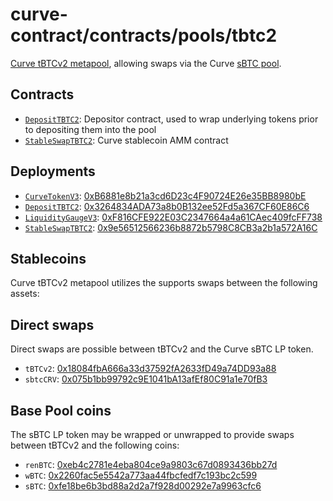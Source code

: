# curve-contract/contracts/pools/tbtc2

[Curve tBTCv2 metapool](https://www.curve.fi/tbtc2), allowing swaps via the Curve [sBTC pool](../sbtc).

## Contracts

* [`DepositTBTC2`](DepositTBTC2.vy): Depositor contract, used to wrap underlying tokens prior to depositing them into the pool
* [`StableSwapTBTC2`](StableSwapTBTC2.vy): Curve stablecoin AMM contract

## Deployments

* [`CurveTokenV3`](../../tokens/CurveTokenV3.vy): [0xB6881e8b21a3cd6D23c4F90724E26e35BB8980bE](https://etherscan.io/address/0xB6881e8b21a3cd6D23c4F90724E26e35BB8980bE)
* [`DepositTBTC2`](DepositTBTC2.vy): [0x3264834ADA73a8b0B132ee52Fd5a367CF60E86C6](https://etherscan.io/address/0x3264834ADA73a8b0B132ee52Fd5a367CF60E86C6)
* [`LiquidityGaugeV3`](../../gauges/LiquidityGaugeV3.vy): [0xF816CFE922E03C2347664a4a61CAec409fcFF738](https://etherscan.io/address/0xF816CFE922E03C2347664a4a61CAec409fcFF738)
* [`StableSwapTBTC2`](StableSwapTBTC2.vy): [0x9e56512566236b8872b5798C8CB3a2b1a572A16C](https://etherscan.io/address/0x9e56512566236b8872b5798C8CB3a2b1a572A16C)

## Stablecoins

Curve tBTCv2 metapool utilizes the supports swaps between the following assets:

## Direct swaps

Direct swaps are possible between tBTCv2 and the Curve sBTC LP token.

* `tBTCv2`: [0x18084fbA666a33d37592fA2633fD49a74DD93a88](https://etherscan.io/address/0x18084fbA666a33d37592fA2633fD49a74DD93a88)
* `sbtcCRV`: [0x075b1bb99792c9E1041bA13afEf80C91a1e70fB3](https://etherscan.io/address/0x075b1bb99792c9E1041bA13afEf80C91a1e70fB3)

## Base Pool coins

The sBTC LP token may be wrapped or unwrapped to provide swaps between tBTCv2 and the following coins:

* `renBTC`: [0xeb4c2781e4eba804ce9a9803c67d0893436bb27d](https://etherscan.io/address/0xeb4c2781e4eba804ce9a9803c67d0893436bb27d)
* `wBTC`: [0x2260fac5e5542a773aa44fbcfedf7c193bc2c599](https://etherscan.io/address/0x2260fac5e5542a773aa44fbcfedf7c193bc2c599)
* `sBTC`: [0xfe18be6b3bd88a2d2a7f928d00292e7a9963cfc6](https://etherscan.io/address/0xfe18be6b3bd88a2d2a7f928d00292e7a9963cfc6)
